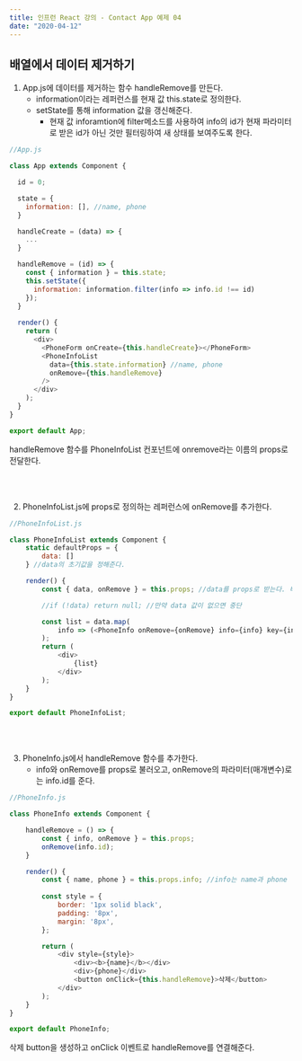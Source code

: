 ```yaml
---
title: 인프런 React 강의 - Contact App 예제 04
date: "2020-04-12"
---
```


## 배열에서 데이터 제거하기

1. App.js에 데이터를 제거하는 함수 handleRemove를 만든다.
   - information이라는 레퍼런스를 현재 값 this.state로 정의한다.
   - setState를 통해 information 값을 갱신해준다.
     + 현재 값 inforamtion에 filter메소드를 사용하여 info의 id가 현재 파라미터로 받은 id가 아닌 것만 필터링하여 새 상태를 보여주도록 한다.

```javascript
//App.js

class App extends Component {

  id = 0;

  state = {
    information: [], //name, phone
  }

  handleCreate = (data) => {
    ...
  }

  handleRemove = (id) => {
    const { information } = this.state;
    this.setState({
      information: information.filter(info => info.id !== id)
    });
  }
  
  render() {
    return (
      <div>
        <PhoneForm onCreate={this.handleCreate}></PhoneForm>
        <PhoneInfoList 
          data={this.state.information} //name, phone
          onRemove={this.handleRemove}
        />
      </div>
    );
  }
}

export default App;
```

handleRemove 함수를 PhoneInfoList 컨포넌트에 onremove라는 이름의 props로 전달한다.

<br />
<br />

2. PhoneInfoList.js에 props로 정의하는 레퍼런스에 onRemove를 추가한다.

```javascript
//PhoneInfoList.js

class PhoneInfoList extends Component {
    static defaultProps = {
        data: []
    } //data의 초기값을 정해준다.

    render() {
        const { data, onRemove } = this.props; //data를 props로 받는다. 비구조 할당을 통해 레퍼런스를 만들어 줌

        //if (!data) return null; //만약 data 값이 없으면 중단

        const list = data.map(
            info => (<PhoneInfo onRemove={onRemove} info={info} key={info.id} />)
        );
        return (
            <div>
                {list}
            </div>
        );
    }
}

export default PhoneInfoList;
```

<br />
<br />

3. PhoneInfo.js에서 handleRemove 함수를 추가한다.
   - info와 onRemove를 props로 불러오고, onRemove의 파라미터(매개변수)로는 info.id를 준다.

```javascript
//PhoneInfo.js

class PhoneInfo extends Component {

    handleRemove = () => {
        const { info, onRemove } = this.props;
        onRemove(info.id);
    }

    render() {
        const { name, phone } = this.props.info; //info는 name과 phone
        
        const style = {
            border: '1px solid black',
            padding: '8px',
            margin: '8px',
        };

        return (
            <div style={style}>
                <div><b>{name}</b></div>
                <div>{phone}</div>
                <button onClick={this.handleRemove}>삭제</button>
            </div>
        );
    }
}

export default PhoneInfo;
```
삭제 button을 생성하고 onClick 이벤트로  handleRemove를 연결해준다.